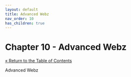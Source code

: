 ```yaml
---
layout: default
title: Advanced Webz
nav_order: 10
has_children: true
---
```


# Chapter 10 - Advanced Webz

[&laquo; Return to the Table of Contents](../../index.md)

Advanced Webz